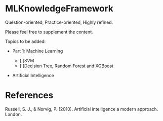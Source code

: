 # MLKnowledgeFramework
Question-oriented, Practice-oriented, Highly refined.

Please feel free to supplement the content.


Topics to be added:
- Part 1: Machine Learning
  - [ ]SVM 
  - [ ]Decision Tree, Random Forest and XGBoost

- Artificial Intelligence

# References
Russell, S. J., & Norvig, P. (2010). Artificial intelligence a modern approach. London.

